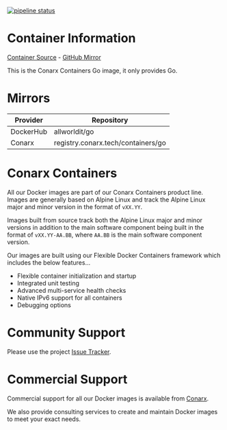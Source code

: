 [![pipeline status](https://gitlab.conarx.tech/containers/go/badges/main/pipeline.svg)](https://gitlab.conarx.tech/containers/go/-/commits/main)

# Container Information

[Container Source](https://gitlab.conarx.tech/containers/go) - [GitHub Mirror](https://github.com/AllWorldIT/containers-go)

This is the Conarx Containers Go image, it only provides Go.



# Mirrors

|  Provider  |  Repository                                |
|------------|--------------------------------------------|
| DockerHub  | allworldit/go                              |
| Conarx     | registry.conarx.tech/containers/go         |



# Conarx Containers

All our Docker images are part of our Conarx Containers product line. Images are generally based on Alpine Linux and track the
Alpine Linux major and minor version in the format of `vXX.YY`.

Images built from source track both the Alpine Linux major and minor versions in addition to the main software component being
built in the format of `vXX.YY-AA.BB`, where `AA.BB` is the main software component version.

Our images are built using our Flexible Docker Containers framework which includes the below features...

- Flexible container initialization and startup
- Integrated unit testing
- Advanced multi-service health checks
- Native IPv6 support for all containers
- Debugging options



# Community Support

Please use the project [Issue Tracker](https://gitlab.conarx.tech/containers/go/-/issues).



# Commercial Support

Commercial support for all our Docker images is available from [Conarx](https://conarx.tech).

We also provide consulting services to create and maintain Docker images to meet your exact needs.
